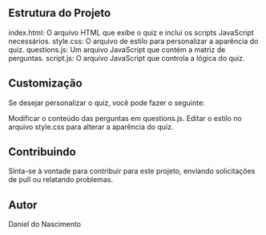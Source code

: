 ## **Estrutura do Projeto**
index.html: O arquivo HTML que exibe o quiz e inclui os scripts JavaScript necessários.
style.css: O arquivo de estilo para personalizar a aparência do quiz.
questions.js: Um arquivo JavaScript que contém a matriz de perguntas.
script.js: O arquivo JavaScript que controla a lógica do quiz.
## **Customização**
Se desejar personalizar o quiz, você pode fazer o seguinte:

Modificar o conteúdo das perguntas em questions.js.
Editar o estilo no arquivo style.css para alterar a aparência do quiz.
## **Contribuindo**
Sinta-se à vontade para contribuir para este projeto, enviando solicitações de pull ou relatando problemas.

## **Autor**
Daniel do Nascimento
